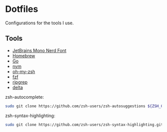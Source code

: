 # Dotfiles

Configurations for the tools I use.

## Tools

- [JetBrains Mono Nerd Font](https://github.com/ryanoasis/nerd-fonts)
- [Homebrew](https://docs.brew.sh/Homebrew-on-Linux#install)
- [Go](https://dev.to/deadwin19/how-to-install-golang-on-wslwsl2-2880)
- [nvm](https://github.com/nvm-sh/nvm?tab=readme-ov-file#install--update-script)
- [oh-my-zsh](https://ohmyz.sh/#install)
- [fzf](https://github.com/junegunn/fzf?tab=readme-ov-file#installation)
- [ripgrep](https://github.com/BurntSushi/ripgrep?tab=readme-ov-file#installation)
- [delta](https://dandavison.github.io/delta/installation.html)

zsh-autocomplete:

```bash
sudo git clone https://github.com/zsh-users/zsh-autosuggestions ${ZSH_CUSTOM:-~/.oh-my-zsh/custom}/plugins/zsh-autosuggestions
```

zsh-syntax-highlighting:

```bash
sudo git clone https://github.com/zsh-users/zsh-syntax-highlighting.git ${ZSH_CUSTOM:-~/.oh-my-zsh/custom}/plugins/zsh-syntax-highlighting
```
